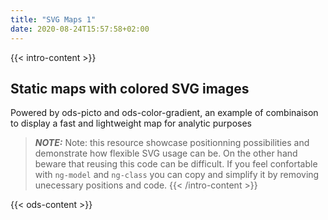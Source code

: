 ```yaml
---
title: "SVG Maps 1"
date: 2020-08-24T15:57:58+02:00
---
```


{{< intro-content >}}
## Static maps with colored SVG images

Powered by ods-picto and ods-color-gradient, an example of combinaison to display a fast and lightweight map for analytic purposes

> **_NOTE:_**  Note: this resource showcase positionning possibilities and demonstrate how flexible SVG usage can be. On the other hand beware that reusing this code can be difficult. If you feel confortable with `ng-model` and `ng-class` you can copy and simplify it by removing unecessary positions and code.
{{< /intro-content >}}

{{< ods-content >}}